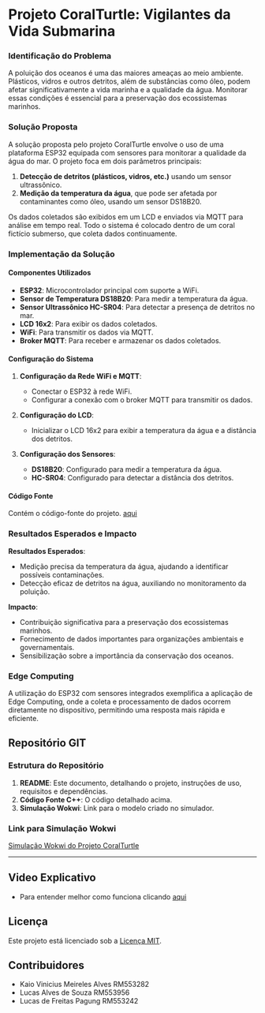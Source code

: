 # Projeto CoralTurtle: Vigilantes da Vida Submarina

### Identificação do Problema
A poluição dos oceanos é uma das maiores ameaças ao meio ambiente. Plásticos, vidros e outros detritos, além de substâncias como óleo, podem afetar significativamente a vida marinha e a qualidade da água. Monitorar essas condições é essencial para a preservação dos ecossistemas marinhos.

### Solução Proposta
A solução proposta pelo projeto CoralTurtle envolve o uso de uma plataforma ESP32 equipada com sensores para monitorar a qualidade da água do mar. O projeto foca em dois parâmetros principais:

1. **Detecção de detritos (plásticos, vidros, etc.)** usando um sensor ultrassônico.
2. **Medição da temperatura da água**, que pode ser afetada por contaminantes como óleo, usando um sensor DS18B20.

Os dados coletados são exibidos em um LCD e enviados via MQTT para análise em tempo real. Todo o sistema é colocado dentro de um coral fictício submerso, que coleta dados continuamente.

### Implementação da Solução

#### Componentes Utilizados

- **ESP32**: Microcontrolador principal com suporte a WiFi.
- **Sensor de Temperatura DS18B20**: Para medir a temperatura da água.
- **Sensor Ultrassônico HC-SR04**: Para detectar a presença de detritos no mar.
- **LCD 16x2**: Para exibir os dados coletados.
- **WiFi**: Para transmitir os dados via MQTT.
- **Broker MQTT**: Para receber e armazenar os dados coletados.

#### Configuração do Sistema

1. **Configuração da Rede WiFi e MQTT**:
    - Conectar o ESP32 à rede WiFi.
    - Configurar a conexão com o broker MQTT para transmitir os dados.

2. **Configuração do LCD**:
    - Inicializar o LCD 16x2 para exibir a temperatura da água e a distância dos detritos.

3. **Configuração dos Sensores**:
    - **DS18B20**: Configurado para medir a temperatura da água.
    - **HC-SR04**: Configurado para detectar a distância dos detritos.

#### Código Fonte
Contém o código-fonte do projeto. [aqui](https://github.com/Kaiomeireles/Kaiomeireles/blob/main/sketch.ino)


### Resultados Esperados e Impacto

**Resultados Esperados**:
- Medição precisa da temperatura da água, ajudando a identificar possíveis contaminações.
- Detecção eficaz de detritos na água, auxiliando no monitoramento da poluição.

**Impacto**:
- Contribuição significativa para a preservação dos ecossistemas marinhos.
- Fornecimento de dados importantes para organizações ambientais e governamentais.
- Sensibilização sobre a importância da conservação dos oceanos.

### Edge Computing

A utilização do ESP32 com sensores integrados exemplifica a aplicação de Edge Computing, onde a coleta e processamento de dados ocorrem diretamente no dispositivo, permitindo uma resposta mais rápida e eficiente.

## Repositório GIT

### Estrutura do Repositório

1. **README**: Este documento, detalhando o projeto, instruções de uso, requisitos e dependências.
2. **Código Fonte C++**: O código detalhado acima.
3. **Simulação Wokwi**: Link para o modelo criado no simulador.

### Link para Simulação Wokwi
[Simulação Wokwi do Projeto CoralTurtle](https://wokwi.com/projects/399334869149912065)

---

## Video Explicativo

- Para entender melhor como funciona clicando [aqui](https://youtu.be/NKbQmheig10)

## Licença
Este projeto está licenciado sob a [Licença MIT](https://opensource.org/licenses/MIT).

## Contribuidores
- Kaio Vinicius Meireles Alves RM553282
- Lucas Alves de Souza RM553956
- Lucas de Freitas Pagung RM553242
